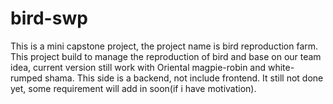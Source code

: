 # bird-swp
This is a mini capstone project, the project name is bird reproduction farm.
This project build to manage the reproduction of bird and base on our team idea, current version still work with Oriental magpie-robin and white-rumped shama.
This side is a backend, not include frontend.
It still not done yet, some requirement will add in soon(if i have motivation).
